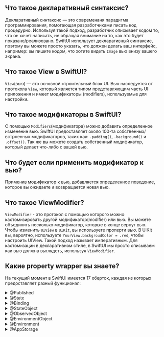 ## Что такое декларативный синтаксис?

Декларативный синтаксис — это современаня парадигма программирования, помогающая разработчиками писать код процедурно.
Используя такой подход, разработчик описывает кодом то, что он хочет написать, не обращая внимание на то, как это будет показано/реализовано.
SwiftUI использует декларативный синтаксис, поэтому вы можете просто указать, что должен делать ваш интерфейс, например:
вы пишите кодом, что хотите видеть `Image` вью внизу вашего экрана.

## Что такое View в SwiftUI?

`View`(вью) — это основной строительный блок UI. Вью наследуется от протокола `View`, который является типом представляющим часть UI приложения и имеет модификаторы (modifiers), используемые для настройки.

## Что такое модификаторы в SwiftUI?

С помощью `Modifiers`(модификатора) можно добавить определенное изменение вью. SwiftUI предоставляет около 100-та собственных/встроенных модификаторов, таких как: `.padding()`, `.background()` и `.offset()`.
Так же вы можете создать собственный модификатор, который делает что-либо с вашей вью.

## Что будет если применить модификатор к вью? 

Применив модификатор к вью, добавляется определенное поведение, которое вы ожидаете и возвращается новая вью.


## Что такое ViewModifier?

`ViewModifier` - это протокол с помощью которого можно кастомизировать другой модификатор(modifier) или вью.
Вы можете объединить несколько модификатор, которые в конце вернут вью. Чтобы изменить `UIView` в `UIKit`, вы используете проперти вью. В UIKit вы, вероятно, используете `YourView.backgroudColor = .red`, чтобы настроить UIView. Такой подход называет императивным. Для кастомизации в декларативном стиле, в SwiftUI мы просто описываем как вью должна выглядеть, используя `ViewModifier`.

## Какие property wrapper вы знаете?

На текущий момент в SwiftUI имеется 17 оберток, каждая из которых предоставляет разный функционал:

<details> 
  <summary>@Published</summary>

   `@Published` применяется к проперти внутри `ObservableObject` и при изменении значения сообщает SwiftUI о перерисовки любой вью, которая использует эту проперти.
</details>

<details> 
  <summary>@State</summary>

   `@State` property wrapper используется внутри `View` объекта и позволяет вашей вью реагировать на любые изменения. Данная обертка не принимает данные с других объектов. В качестве лучшей практики вы должны пометить свои проперти @State как `private`. Никакие внешние источники не должны изменять ваш @State проперти. В большинстве случаев используется для простых типов данных как `Int`, `String`, `Bool` и т.д.
</details>

<details> 
  <summary>@Binding</summary>

   `@Binding` property wrapper используется для передачи значений в дочернюю(child) вью. Вью принимающая биндинг может читать проперти, реагировать на изменения от родительской вью и имеет доступ на запись проперти.
</details> 

<details> 
  <summary>@StateObject</summary>

   `@StateObject` схож со `@State`, но использует более сложные типы данных и применяется к `ObservableObject`. `ObservableObject` принимает reference type (class) и информирует SwiftUI когда в одном из `@Published` проперти произошли изменения.

   > ⚠️ Вы должны использовать `@StateObject` только один раз для каждого объекта.
</details> 

<details> 
  <summary>@ObservedObject</summary>

   `@ObservedObject` схож со `@StateObject`, за исключением того, что в нем не упоминается создание или хранение инстанса. `ObservedObject` используется для отслеживания изменений уже созданного объекта c использованием `@StateObject`.

   > ⚠️ До создания `StateObject` использовали `ObservedObject` для сохранения и хранения объектов, но это было не безопасно. Иногда `ObservedObject` мог случайно освободить объект, который он хранил. Поэтому была создана проперти враппер `StateObject`.
</details> 

<details> 
  <summary>@EnvironmentObject</summary>

  Временами нужно получить доступн к объекту из разных вьюх в приложении или во всех дочерних вьюхах.
  Достичь такого можно с помощью `@EnvironmentObject`. Проперти к которому применили `EnvironmentObject` должны наследоваться от `ObservableObject` протокола.
  Применяем модификатор `.environmentObject()` и объект доступен во всех вью, к которой применили модификатор.

  `@EnvironmentObject` похож на `@ObservedObject`. Основное различие в том, что `@EnvironmentObject` доступен в большем диапозоне, во множестве вложенных вью.
</details>

<details> 
  <summary>@Environment</summary>

  Если вы знакомы с переменными окружения `env` в Linux, то вы сразу поймете о чем идет речь.
  `@Environment` считывает значения окружения ОС и перерисовывает вью если значение изменяется. Чтобы применить `@Environment` проперти к вью используйте `.environment` модификатор.

  Список всех значений [доступен в документации][environmentValues].
</details>

<details> 
  <summary>@AppStorage</summary>

  `@AppStorage` является оберткой над `UserDefaults`. Используйте обертку для хранения маленьких, простых значений. 
  
  > ⚠️ Не следует хранить `CVV` код от кредитной карты.
</details>

[environmentValues]: https://developer.apple.com/documentation/swiftui/environmentvalues

